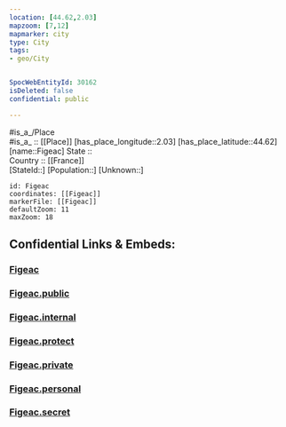 ```yaml
---
location: [44.62,2.03] 
mapzoom: [7,12] 
mapmarker: city 
type: City
tags:
- geo/City


SpocWebEntityId: 30162
isDeleted: false
confidential: public

---
```

#is_a_/Place  
#is_a_ :: [[Place]] 
[has_place_longitude::2.03] 
[has_place_latitude::44.62] 
[name::Figeac] 
State ::  
Country :: [[France]]  
[StateId::] 
[Population::] 
[Unknown::] 


```leaflet
id: Figeac
coordinates: [[Figeac]] 
markerFile: [[Figeac]] 
defaultZoom: 11 
maxZoom: 18
```


## Confidential Links & Embeds: 

### [Figeac](/_Standards/Earth/Continent/Europe/Europe~West/France/regions~France/Occitanie/departments~Occitanie/Lot/communes~Lot/Figeac/cities~Figeac/Figeac.md) 

### [Figeac.public](/_public/Earth/Continent/Europe/Europe~West/France/regions~France/Occitanie/departments~Occitanie/Lot/communes~Lot/Figeac/cities~Figeac/Figeac.public.md) 

### [Figeac.internal](/_internal/Earth/Continent/Europe/Europe~West/France/regions~France/Occitanie/departments~Occitanie/Lot/communes~Lot/Figeac/cities~Figeac/Figeac.internal.md) 

### [Figeac.protect](/_protect/Earth/Continent/Europe/Europe~West/France/regions~France/Occitanie/departments~Occitanie/Lot/communes~Lot/Figeac/cities~Figeac/Figeac.protect.md) 

### [Figeac.private](/_private/Earth/Continent/Europe/Europe~West/France/regions~France/Occitanie/departments~Occitanie/Lot/communes~Lot/Figeac/cities~Figeac/Figeac.private.md) 

### [Figeac.personal](/_personal/Earth/Continent/Europe/Europe~West/France/regions~France/Occitanie/departments~Occitanie/Lot/communes~Lot/Figeac/cities~Figeac/Figeac.personal.md) 

### [Figeac.secret](/_secret/Earth/Continent/Europe/Europe~West/France/regions~France/Occitanie/departments~Occitanie/Lot/communes~Lot/Figeac/cities~Figeac/Figeac.secret.md)

